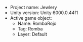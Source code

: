 <!-- UNITY CODE ASSIST INSTRUCTIONS START -->
- Project name: Jewlery
- Unity version: Unity 6000.0.44f1
- Active game object:
  - Name: RombaRojo
  - Tag: Romba
  - Layer: Default
<!-- UNITY CODE ASSIST INSTRUCTIONS END -->